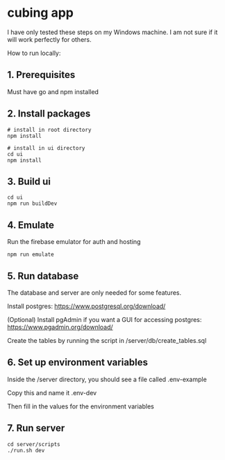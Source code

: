 # cubing app

I have only tested these steps on my Windows machine. I am not sure if it will work perfectly for others.

How to run locally:

## 1. Prerequisites

Must have go and npm installed

## 2. Install packages
```
# install in root directory
npm install

# install in ui directory
cd ui
npm install
```

## 3. Build ui

```
cd ui
npm run buildDev
```

## 4. Emulate

Run the firebase emulator for auth and hosting
```
npm run emulate
```

## 5. Run database

The database and server are only needed for some features.

Install postgres: https://www.postgresql.org/download/

(Optional) Install pgAdmin if you want a GUI for accessing postgres: https://www.pgadmin.org/download/

Create the tables by running the script in /server/db/create_tables.sql

## 6. Set up environment variables

Inside the /server directory, you should see a file called .env-example

Copy this and name it .env-dev

Then fill in the values for the environment variables

## 7. Run server

```
cd server/scripts
./run.sh dev
```